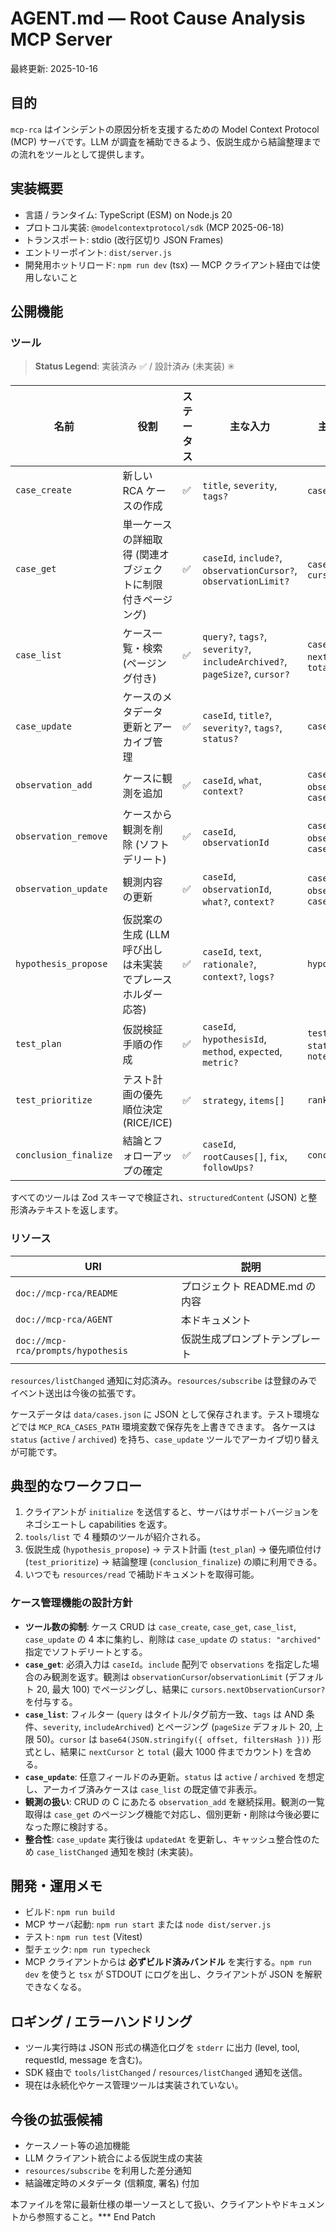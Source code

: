 # AGENT.md — Root Cause Analysis MCP Server

最終更新: 2025-10-16

## 目的
`mcp-rca` はインシデントの原因分析を支援するための Model Context Protocol (MCP) サーバです。LLM が調査を補助できるよう、仮説生成から結論整理までの流れをツールとして提供します。

## 実装概要
- 言語 / ランタイム: TypeScript (ESM) on Node.js 20
- プロトコル実装: `@modelcontextprotocol/sdk` (MCP 2025-06-18)
- トランスポート: stdio (改行区切り JSON Frames)
- エントリーポイント: `dist/server.js`
- 開発用ホットリロード: `npm run dev` (tsx) — MCP クライアント経由では使用しないこと

## 公開機能
### ツール
> **Status Legend**: 実装済み ✅ / 設計済み (未実装) ✳️

| 名前 | 役割 | ステータス | 主な入力 | 主な出力 |
|------|------|-----------|----------|----------|
| `case_create` | 新しい RCA ケースの作成 | ✅ | `title`, `severity`, `tags?` | `caseId`, `case` |
| `case_get` | 単一ケースの詳細取得 (関連オブジェクトに制限付きページング) | ✅ | `caseId`, `include?`, `observationCursor?`, `observationLimit?` | `case`, `cursors?` |
| `case_list` | ケース一覧・検索 (ページング付き) | ✅ | `query?`, `tags?`, `severity?`, `includeArchived?`, `pageSize?`, `cursor?` | `cases[]`, `nextCursor?`, `total?` |
| `case_update` | ケースのメタデータ更新とアーカイブ管理 | ✅ | `caseId`, `title?`, `severity?`, `tags?`, `status?` | `case` |
| `observation_add` | ケースに観測を追加 | ✅ | `caseId`, `what`, `context?` | `caseId`, `observation`, `case` |
| `observation_remove` | ケースから観測を削除 (ソフトデリート) | ✅ | `caseId`, `observationId` | `caseId`, `observation`, `case` |
| `observation_update` | 観測内容の更新 | ✅ | `caseId`, `observationId`, `what?`, `context?` | `caseId`, `observation`, `case` |
| `hypothesis_propose` | 仮説案の生成 (LLM 呼び出しは未実装でプレースホルダー応答) | ✅ | `caseId`, `text`, `rationale?`, `context?`, `logs?` | `hypotheses[]` |
| `test_plan` | 仮説検証手順の作成 | ✅ | `caseId`, `hypothesisId`, `method`, `expected`, `metric?` | `testPlanId`, `status`, `notes` |
| `test_prioritize` | テスト計画の優先順位決定 (RICE/ICE) | ✅ | `strategy`, `items[]` | `ranked[]` |
| `conclusion_finalize` | 結論とフォローアップの確定 | ✅ | `caseId`, `rootCauses[]`, `fix`, `followUps?` | `conclusion` |

すべてのツールは Zod スキーマで検証され、`structuredContent` (JSON) と整形済みテキストを返します。

### リソース
| URI | 説明 |
|-----|------|
| `doc://mcp-rca/README` | プロジェクト README.md の内容 |
| `doc://mcp-rca/AGENT` | 本ドキュメント |
| `doc://mcp-rca/prompts/hypothesis` | 仮説生成プロンプトテンプレート |

`resources/listChanged` 通知に対応済み。`resources/subscribe` は登録のみでイベント送出は今後の拡張です。

ケースデータは `data/cases.json` に JSON として保存されます。テスト環境などでは `MCP_RCA_CASES_PATH` 環境変数で保存先を上書きできます。
各ケースは `status` (`active` / `archived`) を持ち、`case_update` ツールでアーカイブ切り替えが可能です。

## 典型的なワークフロー
1. クライアントが `initialize` を送信すると、サーバはサポートバージョンをネゴシエートし capabilities を返す。
2. `tools/list` で 4 種類のツールが紹介される。
3. 仮説生成 (`hypothesis_propose`) → テスト計画 (`test_plan`) → 優先順位付け (`test_prioritize`) → 結論整理 (`conclusion_finalize`) の順に利用できる。
4. いつでも `resources/read` で補助ドキュメントを取得可能。

### ケース管理機能の設計方針
- **ツール数の抑制**: ケース CRUD は `case_create`, `case_get`, `case_list`, `case_update` の 4 本に集約し、削除は `case_update` の `status: "archived"` 指定でソフトデリートとする。
- **`case_get`**: 必須入力は `caseId`。`include` 配列で `observations` を指定した場合のみ観測を返す。観測は `observationCursor`/`observationLimit` (デフォルト 20, 最大 100) でページングし、結果に `cursors.nextObservationCursor?` を付与する。
- **`case_list`**: フィルター (`query` はタイトル/タグ前方一致、`tags` は AND 条件、`severity`, `includeArchived`) とページング (`pageSize` デフォルト 20, 上限 50)。`cursor` は `base64(JSON.stringify({ offset, filtersHash }))` 形式とし、結果に `nextCursor` と `total` (最大 1000 件までカウント) を含める。
- **`case_update`**: 任意フィールドのみ更新。`status` は `active` / `archived` を想定し、アーカイブ済みケースは `case_list` の既定値で非表示。
- **観測の扱い**: CRUD の C にあたる `observation_add` を継続採用。観測の一覧取得は `case_get` のページング機能で対応し、個別更新・削除は今後必要になった際に検討する。
- **整合性**: `case_update` 実行後は `updatedAt` を更新し、キャッシュ整合性のため `case_listChanged` 通知を検討 (未実装)。

## 開発・運用メモ
- ビルド: `npm run build`
- MCP サーバ起動: `npm run start` または `node dist/server.js`
- テスト: `npm run test` (Vitest)
- 型チェック: `npm run typecheck`
- MCP クライアントからは **必ずビルド済みバンドル** を実行する。`npm run dev` を使うと `tsx` が STDOUT にログを出し、クライアントが JSON を解釈できなくなる。

## ロギング / エラーハンドリング
- ツール実行時は JSON 形式の構造化ログを `stderr` に出力 (level, tool, requestId, message を含む)。
- SDK 経由で `tools/listChanged` / `resources/listChanged` 通知を送信。
- 現在は永続化やケース管理ツールは実装されていない。

## 今後の拡張候補
- ケースノート等の追加機能
- LLM クライアント統合による仮説生成の実装
- `resources/subscribe` を利用した差分通知
- 結論確定時のメタデータ (信頼度, 署名) 付加

本ファイルを常に最新仕様の単一ソースとして扱い、クライアントやドキュメントから参照すること。*** End Patch
